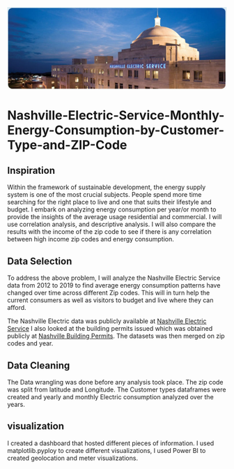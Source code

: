    <img src="images/NES_night.jpg">                                     

# Nashville-Electric-Service-Monthly-Energy-Consumption-by-Customer-Type-and-ZIP-Code

## Inspiration 
Within the framework of sustainable development, the energy supply system is one of the most crucial subjects. People spend more time searching for the right place to live and one that suits their lifestyle and budget. I embark on analyzing energy consumption per year/or month to provide the insights of the average usage residential and commercial. I will use correlation analysis, and descriptive analysis. I will also compare the results with the income of the zip code to see if there is any correlation between high income zip codes and energy consumption.  

## Data Selection
To address the above problem, I will analyze the Nashville Electric Service data from 2012 to 2019 to find average energy consumption patterns have changed over time across different Zip codes. This will in turn help the current consumers as well as visitors to budget and live where they can afford. 

The Nashville Electric data was publicly available at [Nashville Electric Service](https://data.nashville.gov/Energy-Usage/NES-Monthly-Energy-Consumption-by-Customer-Type-an/vbx7-mn5i) I also looked at the building permits issued which was obtained publicly at [Nashville Building Permits](https://data.nashville.gov/browse?q=Building%20Permits%20Issued&sortBy=relevance). The datasets was then merged on zip codes and year. 

## Data Cleaning
The Data wrangling was done before any analysis took place. The zip code was split from latitude and Longitude. The Customer types dataframes were created and yearly and monthly Electric consumption analyzed over the years. 

## visualization

I created a dashboard that hosted different pieces of information. I used matplotlib.pyploy to create different visualizations, I used Power BI to created geolocation and meter visualizations. 
